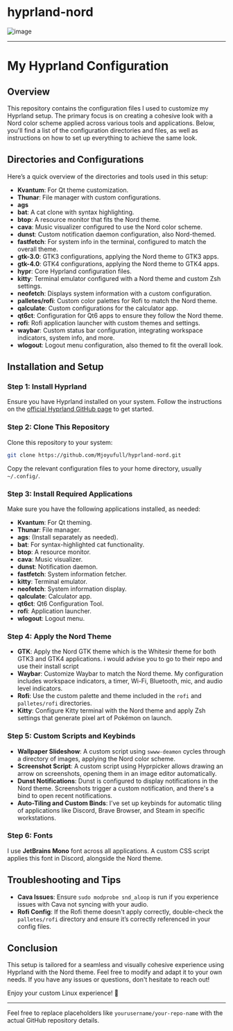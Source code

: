 # hyprland-nord
![image](https://github.com/user-attachments/assets/91771555-9197-4e72-a75f-ab742120f2f2)


---

# My Hyprland Configuration

## Overview

This repository contains the configuration files I used to customize my Hyprland setup. The primary focus is on creating a cohesive look with a Nord color scheme applied across various tools and applications. Below, you'll find a list of the configuration directories and files, as well as instructions on how to set up everything to achieve the same look.

## Directories and Configurations

Here’s a quick overview of the directories and tools used in this setup:

- **Kvantum**: For Qt theme customization.
- **Thunar**: File manager with custom configurations.
- **ags**
- **bat**: A cat clone with syntax highlighting.
- **btop**: A resource monitor that fits the Nord theme.
- **cava**: Music visualizer configured to use the Nord color scheme.
- **dunst**: Custom notification daemon configuration, also Nord-themed.
- **fastfetch**: For system info in the terminal, configured to match the overall theme.
- **gtk-3.0**: GTK3 configurations, applying the Nord theme to GTK3 apps.
- **gtk-4.0**: GTK4 configurations, applying the Nord theme to GTK4 apps.
- **hypr**: Core Hyprland configuration files.
- **kitty**: Terminal emulator configured with a Nord theme and custom Zsh settings.
- **neofetch**: Displays system information with a custom configuration.
- **palletes/rofi**: Custom color palettes for Rofi to match the Nord theme.
- **qalculate**: Custom configurations for the calculator app.
- **qt6ct**: Configuration for Qt6 apps to ensure they follow the Nord theme.
- **rofi**: Rofi application launcher with custom themes and settings.
- **waybar**: Custom status bar configuration, integrating workspace indicators, system info, and more.
- **wlogout**: Logout menu configuration, also themed to fit the overall look.

## Installation and Setup

### Step 1: Install Hyprland
Ensure you have Hyprland installed on your system. Follow the instructions on the [official Hyprland GitHub page](https://github.com/hyprwm/Hyprland) to get started.

### Step 2: Clone This Repository
Clone this repository to your system:
```bash
git clone https://github.com/Mjoyufull/hyprland-nord.git
```
Copy the relevant configuration files to your home directory, usually `~/.config/`.

### Step 3: Install Required Applications

Make sure you have the following applications installed, as needed:

- **Kvantum**: For Qt theming.
- **Thunar**: File manager.
- **ags**: (Install separately as needed).
- **bat**: For syntax-highlighted cat functionality.
- **btop**: A resource monitor.
- **cava**: Music visualizer.
- **dunst**: Notification daemon.
- **fastfetch**: System information fetcher.
- **kitty**: Terminal emulator.
- **neofetch**: System information display.
- **qalculate**: Calculator app.
- **qt6ct**: Qt6 Configuration Tool.
- **rofi**: Application launcher.
- **wlogout**: Logout menu.

### Step 4: Apply the Nord Theme

- **GTK**: Apply the Nord GTK theme which is the Whitesir theme for both GTK3 and GTK4 applications. i would advise you to go to their repo and use their install script
- **Waybar**: Customize Waybar to match the Nord theme. My configuration includes workspace indicators, a timer, Wi-Fi, Bluetooth, mic, and audio level indicators.
- **Rofi**: Use the custom palette and theme included in the `rofi` and `palletes/rofi` directories.
- **Kitty**: Configure Kitty terminal with the Nord theme and apply Zsh settings that generate pixel art of Pokémon on launch.

### Step 5: Custom Scripts and Keybinds

- **Wallpaper Slideshow**: A custom script using `swww-deamon` cycles through a directory of images, applying the Nord color scheme.
- **Screenshot Script**: A custom script using Hyprpicker allows drawing an arrow on screenshots, opening them in an image editor automatically.
- **Dunst Notifications**: Dunst is configured to display notifications in the Nord theme. Screenshots trigger a custom notification, and there's a bind to open recent notifications.
- **Auto-Tiling and Custom Binds**: I’ve set up keybinds for automatic tiling of applications like Discord, Brave Browser, and Steam in specific workstations.

### Step 6: Fonts

I use **JetBrains Mono** font across all applications. A custom CSS script applies this font in Discord, alongside the Nord theme.

## Troubleshooting and Tips

- **Cava Issues**: Ensure `sudo modprobe snd_aloop` is run if you experience issues with Cava not syncing with your audio.
- **Rofi Config**: If the Rofi theme doesn't apply correctly, double-check the `palletes/rofi` directory and ensure it’s correctly referenced in your config files.

## Conclusion

This setup is tailored for a seamless and visually cohesive experience using Hyprland with the Nord theme. Feel free to modify and adapt it to your own needs. If you have any issues or questions, don't hesitate to reach out!

Enjoy your custom Linux experience! 🎉

---

Feel free to replace placeholders like `yourusername/your-repo-name` with the actual GitHub repository details.
